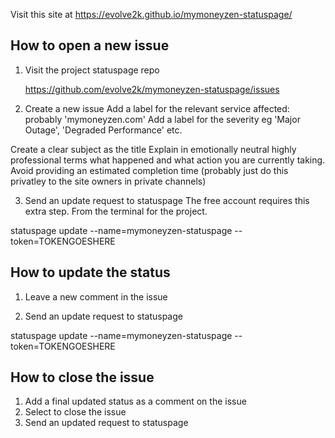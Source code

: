 Visit this site at https://evolve2k.github.io/mymoneyzen-statuspage/


How to open a new issue
-----------------------
1. Visit the project statuspage repo

    https://github.com/evolve2k/mymoneyzen-statuspage/issues

2. Create a new issue
Add a label for the relevant service affected: probably 'mymoneyzen.com'
Add a label for the severity eg 'Major Outage', 'Degraded Performance' etc.

Create a clear subject as the title
Explain in emotionally neutral highly professional terms what happened and what action you are currently taking. Avoid providing an estimated completion time (probably just do this privatley to the site owners in private channels)

3. Send an update request to statuspage
The free account requires this extra step.
From the terminal for the project.

statuspage update --name=mymoneyzen-statuspage --token=TOKENGOESHERE

How to update the status
------------------------
1. Leave a new comment in the issue

2. Send an update request to statuspage

statuspage update --name=mymoneyzen-statuspage --token=TOKENGOESHERE

How to close the issue
----------------------
1. Add a final updated status as a comment on the issue
2. Select to close the issue
3. Send an updated request to statuspage